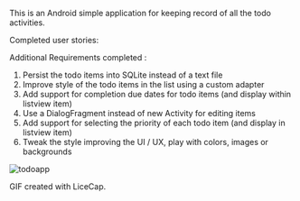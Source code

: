 This is an Android simple application for keeping record of all the todo activities.

Completed user stories:

Additional Requirements completed :  

1) Persist the todo items into SQLite instead of a text file
2) Improve style of the todo items in the list using a custom adapter
3) Add support for completion due dates for todo items (and display within listview item)
4) Use a DialogFragment instead of new Activity for editing items
5) Add support for selecting the priority of each todo item (and display in listview item)
6) Tweak the style improving the UI / UX, play with colors, images or backgrounds




![todoapp](https://cloud.githubusercontent.com/assets/4529977/12556421/a9267b48-c33a-11e5-8358-7e5421ccf946.gif)

GIF created with LiceCap.
